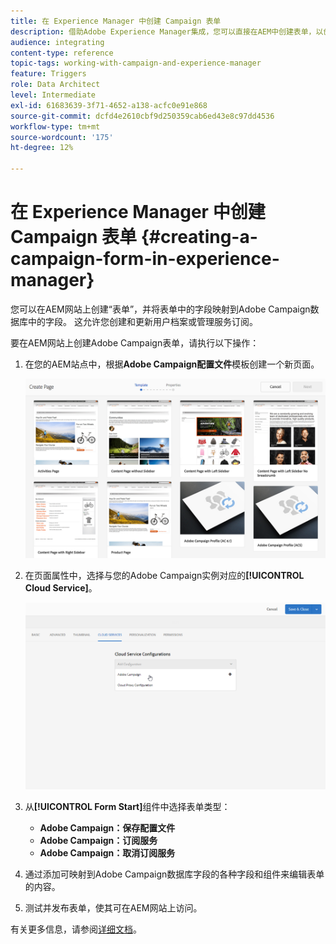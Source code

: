 ```yaml
---
title: 在 Experience Manager 中创建 Campaign 表单
description: 借助Adobe Experience Manager集成，您可以直接在AEM中创建表单，以创建和更新用户档案或管理订阅。
audience: integrating
content-type: reference
topic-tags: working-with-campaign-and-experience-manager
feature: Triggers
role: Data Architect
level: Intermediate
exl-id: 61683639-3f71-4652-a138-acfc0e91e868
source-git-commit: dcfd4e2610cbf9d250359cab6ed43e8c97dd4536
workflow-type: tm+mt
source-wordcount: '175'
ht-degree: 12%

---
```


# 在 Experience Manager 中创建 Campaign 表单 {#creating-a-campaign-form-in-experience-manager}

您可以在AEM网站上创建“表单”，并将表单中的字段映射到Adobe Campaign数据库中的字段。 这允许您创建和更新用户档案或管理服务订阅。

要在AEM网站上创建Adobe Campaign表单，请执行以下操作：

1. 在您的AEM站点中，根据&#x200B;**Adobe Campaign配置文件**&#x200B;模板创建一个新页面。

   ![](assets/aem_content_forms.png)

1. 在页面属性中，选择与您的Adobe Campaign实例对应的&#x200B;**[!UICONTROL Cloud Service]**。

   ![](assets/aem_content_forms_2.png)

1. 从&#x200B;**[!UICONTROL Form Start]**&#x200B;组件中选择表单类型：

   * **Adobe Campaign：保存配置文件**
   * **Adobe Campaign：订阅服务**
   * **Adobe Campaign：取消订阅服务**

1. 通过添加可映射到Adobe Campaign数据库字段的各种字段和组件来编辑表单的内容。
1. 测试并发布表单，使其可在AEM网站上访问。

有关更多信息，请参阅[详细文档](https://experienceleague.adobe.com/docs/experience-manager-65/authoring/aem-adobe-campaign/adobe-campaign-forms.html)。
